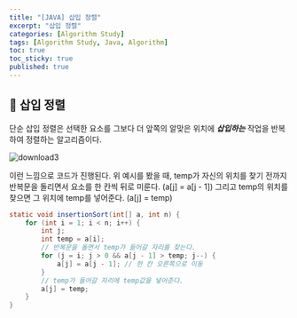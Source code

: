 ```yaml
---
title: "[JAVA] 삽입 정렬"
excerpt: "삽입 정렬"
categories: [Algorithm Study]
tags: [Algorithm Study, Java, Algorithm]
toc: true
toc_sticky: true
published: true
---
```


## 🔮 삽입 정렬

단순 삽입 정렬은 선택한 요소를 그보다 더 앞쪽의 알맞은 위치에 **_삽입하는_** 작업을 반복하여 정렬하는 알고리즘이다.

![download3](https://user-images.githubusercontent.com/96654391/166097108-b633ba6f-c50d-461d-9473-9abba961bb61.png)

이런 느낌으로 코드가 진행된다. 위 예시를 봤을 때, temp가 자신의 위치를 찾기 전까지 반복문을 돌리면서 요소를 한 칸씩 뒤로 미룬다. (a[j] = a[j - 1]) 그리고 temp의 위치를 찾으면 그 위치에 temp를 넣어준다. (a[j] = temp)

```java
static void insertionSort(int[] a, int n) {
    for (int i = 1; i < n; i++) {
        int j;
        int temp = a[i];
        // 반복문을 돌면서 temp가 들어갈 자리를 찾는다.
        for (j = i; j > 0 && a[j - 1] > temp; j--) {
            a[j] = a[j - 1]; // 한 칸 오른쪽으로 이동
        }
        // temp가 들어갈 자리에 temp값을 넣어준다.
        a[j] = temp;
    }
}
```
